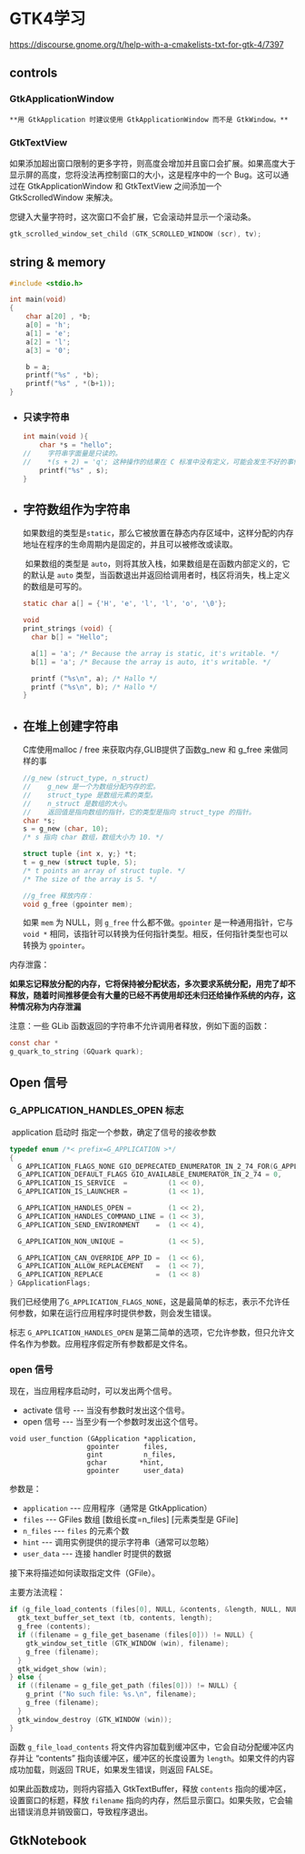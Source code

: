 # GTK4学习

https://discourse.gnome.org/t/help-with-a-cmakelists-txt-for-gtk-4/7397

## controls

### GtkApplicationWindow


    **用 GtkApplication 时建议使用 GtkApplicationWindow 而不是 GtkWindow。**

### GtkTextView

​	如果添加超出窗口限制的更多字符，则高度会增加并且窗口会扩展。如果高度大于显示屏的高度，您将没法再控制窗口的大小，这是程序中的一个 Bug。这可以通过在 GtkApplicationWindow 和 GtkTextView 之间添加一个 GtkScrolledWindow 来解决。

您键入大量字符时，这次窗口不会扩展，它会滚动并显示一个滚动条。

```c
gtk_scrolled_window_set_child (GTK_SCROLLED_WINDOW (scr), tv);
```

## string & memory

```c
#include <stdio.h>

int main(void)
{
    char a[20] , *b;
    a[0] = 'h';
    a[1] = 'e';
    a[2] = 'l';   
    a[3] = '0';

    b = a;
    printf("%s" , *b);
    printf("%s" , *(b+1));
}
```

- ### 只读字符串

  ```c
  int main(void ){
      char *s = "hello";
  //    字符串字面量是只读的。
  //    *(s + 2) = 'q'; 这种操作的结果在 C 标准中没有定义，可能会发生不好的事情，例如段错误。
      printf("%s" , s);
  }
  ```

- ## 字符数组作为字符串

  ​	如果数组的类型是`static`，那么它被放置在静态内存区域中，这样分配的内存地址在程序的生命周期内是固定的，并且可以被修改或读取。

  ​	如果数组的类型是 `auto`，则将其放入栈，如果数组是在函数内部定义的，它的默认是 `auto` 类型，当函数退出并返回给调用者时，栈区将消失，栈上定义的数组是可写的。

  ```c
  static char a[] = {'H', 'e', 'l', 'l', 'o', '\0'};
  
  void
  print_strings (void) {
    char b[] = "Hello";
  
    a[1] = 'a'; /* Because the array is static, it's writable. */
    b[1] = 'a'; /* Because the array is auto, it's writable. */
  
    printf ("%s\n", a); /* Hallo */
    printf ("%s\n", b); /* Hallo */
  }
  ```

  

- ## 在堆上创建字符串

  C库使用malloc / free 来获取内存,GLIB提供了函数g_new 和 g_free 来做同样的事

  ```c
  //g_new (struct_type, n_struct)
  //	g_new 是一个为数组分配内存的宏。
  //	struct_type 是数组元素的类型。
  //	n_struct 是数组的大小。
  //	返回值是指向数组的指针，它的类型是指向 struct_type 的指针。
  char *s;
  s = g_new (char, 10);
  /* s 指向 char 数组，数组大小为 10. */
  
  struct tuple {int x, y;} *t;
  t = g_new (struct tuple, 5);
  /* t points an array of struct tuple. */
  /* The size of the array is 5. */
  
  //g_free 释放内存：
  void g_free (gpointer mem);
  
  
  ```

  如果 `mem` 为 NULL，则 `g_free` 什么都不做。`gpointer` 是一种通用指针，它与 `void *` 相同，该指针可以转换为任何指针类型。相反，任何指针类型也可以转换为 `gpointer`。



内存泄露：

​	**如果忘记释放分配的内存，它将保持被分配状态，多次要求系统分配，用完了却不释放，随着时间推移便会有大量的已经不再使用却还未归还给操作系统的内存，这种情况称为内存泄漏**

注意：一些 GLib 函数返回的字符串不允许调用者释放，例如下面的函数：

```c
const char *
g_quark_to_string (GQuark quark);
```

## Open 信号

### G_APPLICATION_HANDLES_OPEN 标志

​	application 启动时 指定一个参数，确定了信号的接收参数

```c
typedef enum /*< prefix=G_APPLICATION >*/
{
  G_APPLICATION_FLAGS_NONE GIO_DEPRECATED_ENUMERATOR_IN_2_74_FOR(G_APPLICATION_DEFAULT_FLAGS),
  G_APPLICATION_DEFAULT_FLAGS GIO_AVAILABLE_ENUMERATOR_IN_2_74 = 0,
  G_APPLICATION_IS_SERVICE  =          (1 << 0),
  G_APPLICATION_IS_LAUNCHER =          (1 << 1),

  G_APPLICATION_HANDLES_OPEN =         (1 << 2),
  G_APPLICATION_HANDLES_COMMAND_LINE = (1 << 3),
  G_APPLICATION_SEND_ENVIRONMENT    =  (1 << 4),

  G_APPLICATION_NON_UNIQUE =           (1 << 5),

  G_APPLICATION_CAN_OVERRIDE_APP_ID =  (1 << 6),
  G_APPLICATION_ALLOW_REPLACEMENT   =  (1 << 7),
  G_APPLICATION_REPLACE             =  (1 << 8)
} GApplicationFlags;
```

我们已经使用了`G_APPLICATION_FLAGS_NONE`，这是最简单的标志，表示不允许任何参数，如果在运行应用程序时提供参数，则会发生错误。

标志 `G_APPLICATION_HANDLES_OPEN` 是第二简单的选项，它允许参数，但只允许文件名作为参数。应用程序假定所有参数都是文件名。



### open 信号

现在，当应用程序启动时，可以发出两个信号。

- activate 信号 --- 当没有参数时发出这个信号。
- open 信号 --- 当至少有一个参数时发出这个信号。

```
void user_function (GApplication *application,
                   gpointer      files,
                   gint          n_files,
                   gchar        *hint,
                   gpointer      user_data)
```

参数是：

- `application` --- 应用程序（通常是 GtkApplication）
- `files` --- GFiles 数组 [数组长度=n_files] [元素类型是 GFile]
- `n_files` --- `files` 的元素个数
- `hint` --- 调用实例提供的提示字符串（通常可以忽略）
- `user_data` --- 连接 handler 时提供的数据

接下来将描述如何读取指定文件（GFile）。



主要方法流程：

```c
if (g_file_load_contents (files[0], NULL, &contents, &length, NULL, NULL)) {
  gtk_text_buffer_set_text (tb, contents, length);
  g_free (contents);
  if ((filename = g_file_get_basename (files[0])) != NULL) {
    gtk_window_set_title (GTK_WINDOW (win), filename);
    g_free (filename);
  }
  gtk_widget_show (win);
} else {
  if ((filename = g_file_get_path (files[0])) != NULL) {
    g_print ("No such file: %s.\n", filename);
    g_free (filename);
  }
  gtk_window_destroy (GTK_WINDOW (win));
}
```

函数 `g_file_load_contents` 将文件内容加载到缓冲区中，它会自动分配缓冲区内存并让 “contents” 指向该缓冲区，缓冲区的长度设置为 `length`。如果文件的内容成功加载，则返回 TRUE，如果发生错误，则返回 FALSE。

如果此函数成功，则将内容插入 GtkTextBuffer，释放 `contents` 指向的缓冲区，设置窗口的标题，释放 `filename` 指向的内存，然后显示窗口。如果失败，它会输出错误消息并销毁窗口，导致程序退出。

## GtkNotebook



